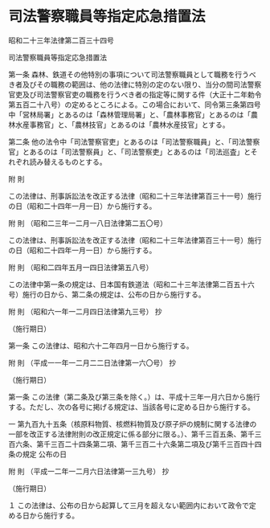 # 司法警察職員等指定応急措置法

昭和二十三年法律第二百三十四号

司法警察職員等指定応急措置法

第一条 森林、鉄道その他特別の事項について司法警察職員として職務を行うべき者及びその職務の範囲は、他の法律に特別の定のない限り、当分の間司法警察官吏及び司法警察官吏の職務を行うべき者の指定等に関する件（大正十二年勅令第五百二十八号）の定めるところによる。この場合において、同令第三条第四号中「営林局署」とあるのは「森林管理局署」と、「農林事務官」とあるのは「農林水産事務官」と、「農林技官」とあるのは「農林水産技官」とする。

第二条 他の法令中「司法警察官吏」とあるのは「司法警察職員」と、「司法警察官」とあるのは「司法警察員」と、「司法警察吏」とあるのは「司法巡査」とそれぞれ読み替えるものとする。

附 則

この法律は、刑事訴訟法を改正する法律（昭和二十三年法律第百三十一号）施行の日（昭和二十四年一月一日）から施行する。

附 則 （昭和二三年一二月一八日法律第二五〇号）

この法律は、刑事訴訟法を改正する法律（昭和二十三年法律第百三十一号）施行の日（昭和二十四年一月一日）から施行する。

附 則 （昭和二四年五月一四日法律第五八号）

この法律中第一条の規定は、日本国有鉄道法（昭和二十三年法律第二百五十六号）施行の日から、第二条の規定は、公布の日から施行する。

附 則 （昭和六一年一二月四日法律第九三号） 抄

（施行期日）

第一条 この法律は、昭和六十二年四月一日から施行する。

附 則 （平成一一年一二月二二日法律第一六〇号） 抄

（施行期日）

第一条 この法律（第二条及び第三条を除く。）は、平成十三年一月六日から施行する。ただし、次の各号に掲げる規定は、当該各号に定める日から施行する。

一 第九百九十五条（核原料物質、核燃料物質及び原子炉の規制に関する法律の一部を改正する法律附則の改正規定に係る部分に限る。）、第千三百五条、第千三百六条、第千三百二十四条第二項、第千三百二十六条第二項及び第千三百四十四条の規定 公布の日

附 則 （平成一二年一二月六日法律第一三九号） 抄

（施行期日）

１ この法律は、公布の日から起算して三月を超えない範囲内において政令で定める日から施行する。
